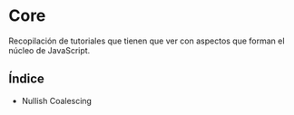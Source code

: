# Core

Recopilación de tutoriales que tienen que ver con aspectos que forman el núcleo de JavaScript.

## Índice

* Nullish Coalescing